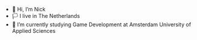 - 👋 Hi, I’m Nick
- 🏳️ I live in The Netherlands
- 🌱 I’m currently studying Game Development at Amsterdam University of Applied Sciences

<!---
NickNintendo/NickNintendo is a ✨ special ✨ repository because its `README.md` (this file) appears on your GitHub profile.
You can click the Preview link to take a look at your changes.
--->
